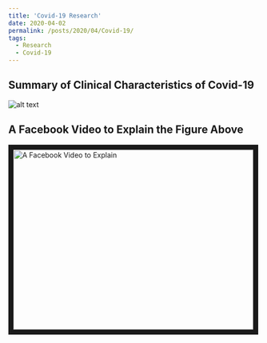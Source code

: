 ```yaml
---
title: 'Covid-19 Research'
date: 2020-04-02
permalink: /posts/2020/04/Covid-19/
tags:
  - Research
  - Covid-19
---
```


Summary of Clinical Characteristics of Covid-19
------

![alt text](http://zhanksun.github.io/images/Covid_chart.jpg "Summary of Clinical Characteristics of Covid-19")


A Facebook Video to Explain the Figure Above
------

<a href="https://www.facebook.com/TND/videos/217590432679487/" target="_blank"><img src="http://zhanksun.github.io/images/Covid_chart.jpg"
alt="A Facebook Video to Explain" width="480" height="360" border="10" /></a>
